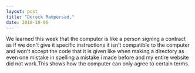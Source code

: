 ```yaml
---
layout: post
title: "Dereck Rampersad,"
date: 2018-10-06
---
```

We learned this week that the computer is like a person signing a contract as if we don't give it specific instructions it isn't compatible to the computer and won't accept the code that it is given like when making a directory as even one mistake in spelling a mistake i made before and my entire website did not work.This shows how the computer can only agree to certain terms.
